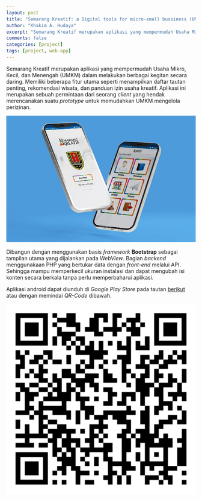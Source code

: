 ```yaml
---
layout: post
title: "Semarang Kreatif: a Digital tools for micro-small bussiness (UMKM)"
author: "Khakim A. Hudaya"
excerpt: "Semarang Kreatif merupakan aplikasi yang mempermudah Usaha Mikro, Kecil, dan Menengah (UMKM) dalam melakukan berbagai kegitan secara daring. Memiliki beberapa fitur utama seperti menampilkan daftar tautan penting, rekomendasi wisata, dan panduan izin usaha kreatif."
comments: false
categories: [project]
tags: [project, web-app]
---
```

Semarang Kreatif merupakan aplikasi yang mempermudah Usaha Mikro, Kecil, dan Menengah (UMKM) dalam melakukan berbagai kegitan secara daring. Memiliki beberapa fitur utama seperti menampilkan daftar tautan penting, rekomendasi wisata, dan panduan izin usaha kreatif. Aplikasi ini merupakan sebuah permintaan dari seorang *client* yang hendak merencanakan suatu *prototype* untuk memudahkan UMKM mengelola perizinan.

<img src="/assets/img/blog/semarang_kreatif_001.jpg" title="Tangkapan layar - Semarang Kreatif" class="img">

Dibangun dengan menggunakan basis *framework* **Bootstrap** sebagai tampilan utama yang dijalankan pada *WebView*. Bagian *backend* menggunakaan PHP yang bertukar data dengan *front-end* melalui API. Sehingga mampu memperkecil ukuran instalasi dan dapat mengubah isi konten secara berkala tanpa perlu memperbaharui aplikasi.  


Aplikasi android dapat diunduh di *Google Play Store* pada tautan <a href="https://play.google.com/store/apps/details?id=com.melonkotak.smgkreatif" target="_blank">berikut</a> atau dengan memindai *QR-Code* dibawah. 


<p class="text-center">
<img src="/assets/img/blog/qr-code-semarang-kreatif.png" title="Scan untuk meng-install aplikasi android - Semarang Kreatif" class="qr-code">
</p>
